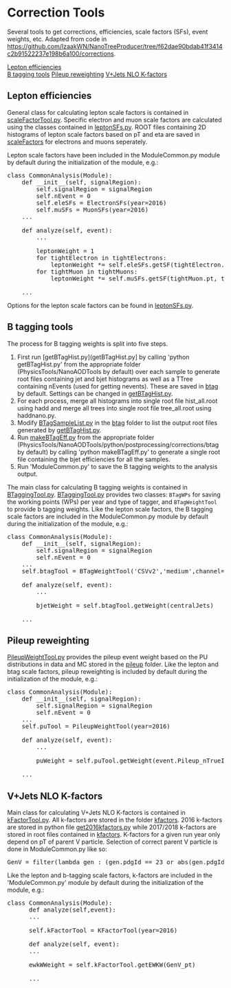 # Correction Tools
Several tools to get corrections, efficiencies, scale factors (SFs), event weights, etc. Adapted from code in https://github.com/IzaakWN/NanoTreeProducer/tree/f62dae90bdab41f3414c2b91522237e198b6a100/corrections.

[Lepton efficiencies](#lepton-efficiencies)  
[B tagging tools](#b-tagging-tools) 
[Pileup reweighting](#pileup-reweighting)
[V+Jets NLO K-factors](#v+jets-nlo-k-factors)

## Lepton efficiencies

General class for calculating lepton scale factors is contained in [scaleFactorTool.py](scaleFactorTool). Specific electron and muon scale factors are calculated using the classes contained in [leptonSFs.py](leptonSFs.py). ROOT files containing 2D histograms of lepton scale factors based on pT and eta are saved in [scaleFactors](scaleFactors) for electrons and muons seperately.

Lepton scale factors have been included in the ModuleCommon.py module by default during the initialization of the module, e.g.:
<pre>
class CommonAnalysis(Module):
    def __init__(self, signalRegion):
        self.signalRegion = signalRegion
        self.nEvent = 0
        self.eleSFs = ElectronSFs(year=2016)
        self.muSFs = MuonSFs(year=2016)	
	...

    def analyze(self, event):
    	...

    	leptonWeight = 1
        for tightElectron in tightElectrons:
            leptonWeight *= self.eleSFs.getSF(tightElectron.pt, tightElectron.eta)
        for tightMuon in tightMuons:
            leptonWeight *= self.muSFs.getSF(tightMuon.pt, tightMuon.eta)

	...
</pre>

Options for the lepton scale factors can be found in [leptonSFs.py](leptonSFs.py).

## B tagging tools

The process for B tagging weights is split into five steps.

1. First run [getBTagHist.py](getBTagHist.py] by calling 'python getBTagHist.py' from the appropriate folder (PhysicsTools/NanoAODTools by default) over each sample to generate root files containing jet and bjet histograms as well as a TTree containing nEvents (used for getting nevents). These are saved in [btag](btag) by default. Settings can be changed in [getBTagHist.py](getBTagHist.py).
2. For each process, merge all histograms into single root file hist_all.root using hadd and merge all trees into single root file tree_all.root using haddnano.py.
2. Modify [BTagSampleList.py](BTagSampleList.py) in the [btag](btag) folder to list the output root files generated by [getBTagHist.py](getBTagHist.py).
3. Run [makeBTagEff.py](makeBTagEff) from the appropriate folder (PhysicsTools/NanoAODTools/python/postprocessing/corrections/btag by default) by calling 'python makeBTagEff.py' to generate a single root file containing the bjet efficiencies for all the samples. 
3. Run 'ModuleCommon.py' to save the B tagging weights to the analysis output. 

The main class for calculating B tagging weights is contained in [BTaggingTool.py](BTaggingTool). [BTaggingTool.py](BTaggingTool.py) provides two classes: `BTagWPs` for saving the working points (WPs) per year and type of tagger, and `BTagWeightTool` to provide b tagging weights. Like the lepton scale factors, the B tagging scale factors are included in the ModuleCommon.py module by default during the initialization of the module, e.g.:
<pre>
class CommonAnalysis(Module):
    def __init__(self, signalRegion):
        self.signalRegion = signalRegion
        self.nEvent = 0
	...
	self.btagTool = BTagWeightTool('CSVv2','medium',channel='ttbar',year=2016)

    def analyze(self, event):
    	...

    	bjetWeight = self.btagTool.getWeight(centralJets)

	...
</pre>

## Pileup reweighting

[PileupWeightTool.py](PileupWeightTool) provides the pileup event weight based on the PU distributions in data and MC stored in the [pileup](pileup) folder. Like the lepton and btag scale factors, pileup reweighting is included by default during the initialization of the module, e.g.: 
<pre>
class CommonAnalysis(Module):
    def __init__(self, signalRegion):
        self.signalRegion = signalRegion
        self.nEvent = 0
	...
	self.puTool = PileupWeightTool(year=2016)

    def analyze(self, event):
    	...

    	puWeight = self.puTool.getWeight(event.Pileup_nTrueInt)

	...
</pre>

## V+Jets NLO K-factors

Main class for calculating V+Jets NLO K-factors is contained in [kFactorTool.py](kFactorTool.py). All k-factors are stored in the folder [kfactors](kfactors). 2016 k-factors are stored in python file [get2016kfactors.py](get2016kfactors.py) while 2017/2018 k-factors are stored in root files contained in [kfactors](kfactors). K-factors for a given run year only depend on  pT of parent V particle. Selection of correct parent V particle is done in  ModuleCommon.py like so: 
<pre>
GenV = filter(lambda gen : (gen.pdgId == 23 or abs(gen.pdgId) == 24) and gen.status == 22, genParticles)
</pre>
Like the lepton and b-tagging scale factors, k-factors are included in the 'ModuleCommon.py' module by default during the initialization of the module, e.g.:
<pre>
class CommonAnalysis(Module):
      def analyze(self,event):
      ...

      self.kFactorTool = KFactorTool(year=2016)

      def analyze(self, event):
      ...

      ewkWWeight = self.kFactorTool.getEWKW(GenV_pt)

      ...
</pre>


